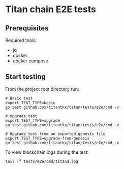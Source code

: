 # Titan chain E2E tests

## Prerequisites

Required tools:

- jq
- docker
- docker compose

## Start testing

From the project root directory run:

```
# Basic test
export TEST_TYPE=basic
go test github.com/titantkx/titan/tests/e2e/cmd -v

# Upgrade test
export TEST_TYPE=upgrade
go test github.com/titantkx/titan/tests/e2e/cmd -v

# Upgrade test from an exported genesis file
export TEST_TYPE=upgrade-from-genesis
go test github.com/titantkx/titan/tests/e2e/cmd -v
```

To view blockchain logs during the test:

```
tail -f tests/e2e/cmd/titand.log
```
